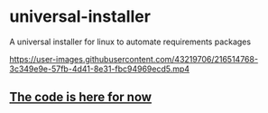 # universal-installer
A universal installer for linux to automate requirements packages


https://user-images.githubusercontent.com/43219706/216514768-3c349e9e-57fb-4d41-8e31-fbc94969ecd5.mp4

## [The code is here for now](https://gist.github.com/shadowdevnotreal/a865989fcdde42705e429607e881cd36)

